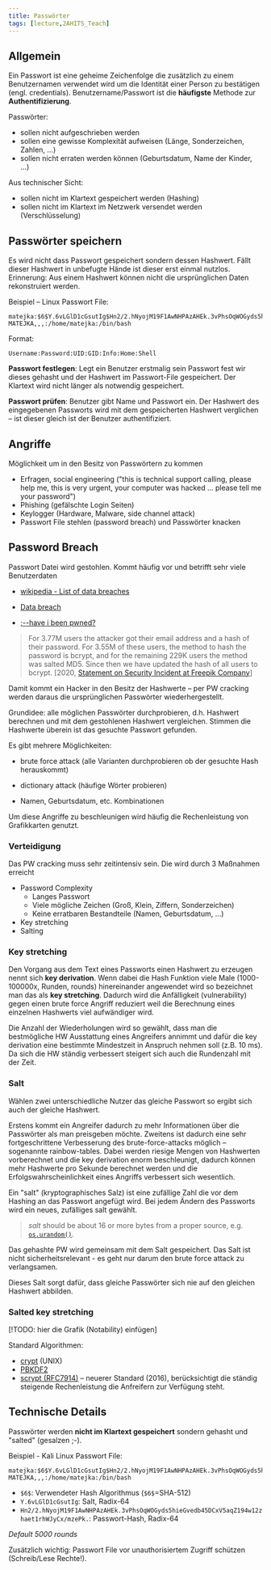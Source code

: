 ```yaml
---
title: Passwörter
tags: [lecture,2AHITS_Teach]
---
```




## Allgemein

Ein Passwort ist eine geheime Zeichenfolge die zusätzlich zu einem Benutzernamen verwendet wird um die Identität einer Person zu bestätigen (engl. credentials). Benutzername/Passwort ist die **häufigste** Methode zur **Authentifizierung**.

Passwörter:

- sollen nicht aufgeschrieben werden
- sollen eine gewisse Komplexität aufweisen (Länge, Sonderzeichen, Zahlen, ...)
- sollen nicht erraten werden können (Geburtsdatum, Name der Kinder, ...)



Aus technischer Sicht:

- sollen nicht im Klartext gespeichert werden (Hashing)
- sollen nicht im Klartext im Netzwerk versendet werden (Verschlüsselung)



## Passwörter speichern

Es wird nicht dass Passwort gespeichert sondern dessen Hashwert. Fällt dieser Hashwert in unbefugte Hände ist dieser erst einmal nutzlos. Erinnerung: Aus einem Hashwert können nicht die ursprünglichen Daten rekonstruiert werden.

Beispiel – Linux Passwort File:

```
matejka:$6$Y.6vLGlD1cGsutIg$Hn2/2.hNyojM19F1AwNHPAzAHEk.3vPhsOqWOGyds5hieGvedb45DCxV5aqZ194w12zhaet1rhWJyCx/mzePk.:1000:1000:Franz MATEJKA,,,:/home/matejka:/bin/bash
```

Format:

```
Username:Password:UID:GID:Info:Home:Shell
```

**Passwort festlegen**: Legt ein Benutzer erstmalig sein Passwort fest wir dieses gehasht und der Hashwert im Passwort-File gespeichert. Der Klartext wird nicht länger als notwendig gespeichert.

**Passwort prüfen**: Benutzer gibt Name und Passwort ein. Der Hashwert des eingegebenen Passworts wird mit dem gespeicherten Hashwert verglichen – ist dieser gleich ist der Benutzer authentifiziert.



## Angriffe

Möglichkeit um in den Besitz von Passwörtern zu kommen 

- Erfragen, social engineering ("this is  technical support calling, please help me, this is very urgent, your computer was hacked ... please tell me your password")
- Phishing (gefälschte Login Seiten)
- Keylogger (Hardware, Malware, side channel attack)
- Passwort File stehlen (password breach) und Passwörter knacken



## Password Breach

Passwort Datei wird gestohlen. Kommt häufig vor und betrifft sehr viele Benutzerdaten

- [wikipedia - List of data breaches](https://en.wikipedia.org/wiki/List_of_data_breaches)
- [Data breach](https://en.wikipedia.org/wiki/Data_breach#2019)

- [;--have i been pwned?](https://haveibeenpwned.com)

> For  3.77M users the attacker got their email address and a hash of their password. For 3.55M of these users, the method to hash the password is bcrypt, and for the remaining 229K users the method was salted MD5. Since then we have updated the hash of all users to bcrypt. [2020, [Statement on Security Incident at Freepik Company](https://www.freepik.com/blog/statement-on-security-incident-at-freepik-company/)]

Damit kommt ein Hacker in den Besitz der Hashwerte – per PW cracking werden daraus die ursprünglichen Passwörter wiederhergestellt. 

Grundidee: alle möglichen Passwörter durchprobieren, d.h. Hashwert berechnen und mit dem gestohlenen Hashwert vergleichen. Stimmen die Hashwerte überein ist das gesuchte Passwort gefunden. 

Es gibt mehrere Möglichkeiten:

- brute force attack (alle Varianten durchprobieren ob der gesuchte Hash herauskommt)
- dictionary attack (häufige Wörter probieren)

- Namen, Geburtsdatum, etc. Kombinationen

Um diese Angriffe zu beschleunigen wird häufig die Rechenleistung von Grafikkarten genutzt.

### Verteidigung

Das PW cracking muss sehr zeitintensiv sein. Die wird durch 3 Maßnahmen erreicht

- Password Complexity
  - Langes Passwort
  - Viele mögliche Zeichen (Groß, Klein, Ziffern, Sonderzeichen)
  - Keine erratbaren Bestandteile (Namen, Geburtsdatum, ...)
- Key stretching
- Salting

### Key stretching

Den Vorgang aus dem Text eines Passworts einen Hashwert zu erzeugen nennt sich **key derivation**. Wenn dabei die Hash Funktion viele Male (1000-100000x, Runden, rounds) hinereinander angewendet wird so bezeichnet man das als **key stretching**. Dadurch wird die Anfälligkeit (vulnerability) gegen einen brute force Angriff reduziert weil die Berechnung eines einzelnen Hashwerts viel aufwändiger wird.

Die Anzahl der Wiederholungen wird so gewählt, dass man die bestmögliche HW Ausstattung eines Angreifers annimmt und dafür die key derivation eine bestimmte Mindestzeit in Anspruch nehmen soll (z.B. 10 ms). Da sich die HW ständig verbessert steigert sich auch die Rundenzahl mit der Zeit.

### Salt

Wählen zwei unterschiedliche Nutzer das gleiche Passwort so ergibt sich auch der gleiche Hashwert. 

Erstens kommt ein Angreifer dadurch zu mehr Informationen über die Passwörter als man preisgeben möchte. Zweitens ist dadurch eine sehr fortgeschrittene Verbesserung des brute-force-attacks möglich – sogenannte rainbow-tables. Dabei werden riesige Mengen von Hashwerten vorberechnet und die key derivation enorm beschleunigt, dadurch können mehr Hashwerte pro Sekunde berechnet werden und die Erfolgswahrscheinlichkeit eines Angriffs verbessert sich wesentlich.

Ein "salt" (kryptographisches Salz) ist eine zufällige Zahl die vor dem Hashing an das Passwort angefügt wird. Bei jedem Ändern des Passworts wird ein neues, zufälliges salt gewählt.

> *salt* should be about 16 or more bytes from a proper source, e.g. [`os.urandom()`](https://docs.python.org/3/library/os.html#os.urandom).

Das gehashte PW wird gemeinsam mit dem Salt gespeichert. Das Salt ist nicht sicherheitsrelevant - es geht nur darum den brute force attack zu verlangsamen.

Dieses Salt sorgt dafür, dass gleiche Passwörter sich nie auf den gleichen Hashwert abbilden.



### Salted key stretching

[!TODO: hier die Grafik (Notability) einfügen]

Standard Algorithmen:

- [crypt](https://en.wikipedia.org/wiki/Crypt_(C)) (UNIX)
- [PBKDF2](https://en.wikipedia.org/wiki/PBKDF2)
- [scrypt (RFC7914)](https://tools.ietf.org/html/rfc7914.html) – neuerer Standard (2016), berücksichtigt die ständig steigende Rechenleistung die Anfreifern zur Verfügung steht.



## Technische Details

Passwörter werden **nicht im Klartext gespeichert** sondern gehasht und "salted" (gesalzen ;-).

Beispiel - Kali Linux Passwort File:

```
matejka:$6$Y.6vLGlD1cGsutIg$Hn2/2.hNyojM19F1AwNHPAzAHEk.3vPhsOqWOGyds5hieGvedb45DCxV5aqZ194w12zhaet1rhWJyCx/mzePk.:1000:1000:Franz MATEJKA,,,:/home/matejka:/bin/bash
```

- `$6$`: Verwendeter Hash Algorithmus (`$6$`=SHA-512)
- `Y.6vLGlD1cGsutIg`: Salt, Radix-64
- `Hn2/2.hNyojM19F1AwNHPAzAHEk.3vPhsOqWOGyds5hieGvedb45DCxV5aqZ194w12zhaet1rhWJyCx/mzePk.`: Passwort-Hash, Radix-64

*Default 5000 rounds*

Zusätzlich wichtig: Passwort File vor unauthorisiertem Zugriff schützen (Schreib/Lese Rechte!).




